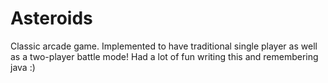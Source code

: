 # Asteroids
Classic arcade game. Implemented to have traditional single player as well as a two-player battle mode! Had a lot of fun writing this and remembering java :)
